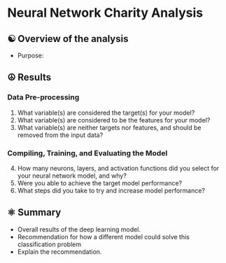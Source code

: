 # Neural Network Charity Analysis

## :yin_yang: Overview of the analysis
- Purpose:

## :peace_symbol:  Results

### Data Pre-processing

1.  What variable(s) are considered the target(s) for your model?
2.  What variable(s) are considered to be the features for your model?
3.  What variable(s) are neither targets nor features, and should be removed from the input data?

### Compiling, Training, and Evaluating the Model
4.  How many neurons, layers, and activation functions did you select for your neural network model, and why?
5.  Were you able to achieve the target model performance?
6.  What steps did you take to try and increase model performance?

## :atom_symbol: Summary
- Overall results of the deep learning model.
- Recommendation for how a different model could solve this classification problem
- Explain the recommendation.
